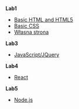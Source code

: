 **Lab1**
  * [Basic HTML and HTML5](https://kilof99.github.io/programowanie-interfejsow-lab/lab1/HTML.html)
  * [Basic CSS](https://kilof99.github.io/programowanie-interfejsow-lab/lab1/CSS.html)
  * [Własna strona](https://kilof99.github.io/programowanie-interfejsow-lab/lab1/strona.html)

**Lab3**
  * [JavaScript/JQuery](https://kilof99.github.io/programowanie-interfejsow-lab/lab2/todo.html)

**Lab4**
  * [React](https://kilof99.github.io/programowanie-interfejsow-lab/lab3/index.html)

**Lab5**
  * [Node.js](https://kilof99.github.io/lab5/)
